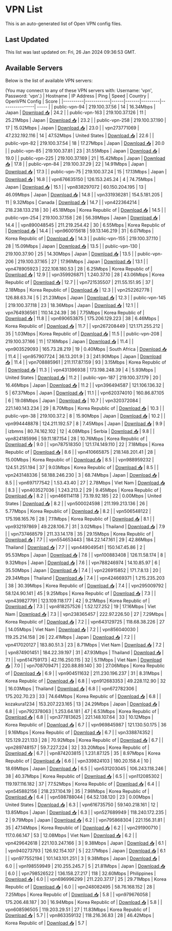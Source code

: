# VPN List

This is an auto-generated list of Open VPN config files.

## Last Updated

This list was last updated on: Fri, 26 Jan 2024 09:36:53 GMT.

## Available Servers

Below is the list of available VPN servers:

(You may connect to any of these VPN servers with: Username: 'vpn', Password: 'vpn'.)
| Hostname | IP Address | Ping | Speed | Country | OpenVPN Config | Score |
|----------|------------|------|-------|---------|----------------| ----- |
| public-vpn-94 | 219.100.37.56 | 14 | 16.34Mbps | Japan | [Download 📥](./configs/server_0_JP.ovpn) | 24.2 |
| public-vpn-163 | 219.100.37.126 | 11 | 25.21Mbps | Japan | [Download 📥](./configs/server_1_JP.ovpn) | 23.2 |
| public-vpn-258 | 219.100.37.190 | 17 | 15.02Mbps | Japan | [Download 📥](./configs/server_2_JP.ovpn) | 23.0 |
| vpn273771069 | 47.232.192.116 | 14 | 47.52Mbps | United States | [Download 📥](./configs/server_3_US.ovpn) | 22.6 |
| public-vpn-82 | 219.100.37.54 | 18 | 17.27Mbps | Japan | [Download 📥](./configs/server_4_JP.ovpn) | 20.0 |
| public-vpn-85 | 219.100.37.81 | 23 | 31.55Mbps | Japan | [Download 📥](./configs/server_5_JP.ovpn) | 19.0 |
| public-vpn-225 | 219.100.37.169 | 21 | 15.42Mbps | Japan | [Download 📥](./configs/server_6_JP.ovpn) | 17.8 |
| public-vpn-84 | 219.100.37.29 | 22 | 14.91Mbps | Japan | [Download 📥](./configs/server_7_JP.ovpn) | 17.3 |
| public-vpn-75 | 219.100.37.24 | 15 | 17.13Mbps | Japan | [Download 📥](./configs/server_8_JP.ovpn) | 16.8 |
| vpn676635150 | 126.153.245.24 | 4 | 74.75Mbps | Japan | [Download 📥](./configs/server_9_JP.ovpn) | 15.1 |
| vpn838297072 | 60.150.204.195 | 13 | 46.09Mbps | Japan | [Download 📥](./configs/server_10_JP.ovpn) | 14.8 |
| vpn331936281 | 154.5.181.205 | 11 | 9.32Mbps | Canada | [Download 📥](./configs/server_11_CA.ovpn) | 14.7 |
| vpn422364214 | 218.238.133.218 | 30 | 45.18Mbps | Korea Republic of | [Download 📥](./configs/server_12_KR.ovpn) | 14.5 |
| public-vpn-254 | 219.100.37.158 | 26 | 56.39Mbps | Japan | [Download 📥](./configs/server_13_JP.ovpn) | 14.4 |
| vpn890048545 | 211.219.254.42 | 30 | 6.55Mbps | Korea Republic of | [Download 📥](./configs/server_14_KR.ovpn) | 14.4 |
| vpn960015618 | 59.13.146.219 | 31 | 6.07Mbps | Korea Republic of | [Download 📥](./configs/server_15_KR.ovpn) | 14.3 |
| public-vpn-155 | 219.100.37.110 | 28 | 15.09Mbps | Japan | [Download 📥](./configs/server_16_JP.ovpn) | 13.5 |
| public-vpn-130 | 219.100.37.90 | 25 | 14.30Mbps | Japan | [Download 📥](./configs/server_17_JP.ovpn) | 13.5 |
| public-vpn-206 | 219.100.37.165 | 27 | 17.96Mbps | Japan | [Download 📥](./configs/server_18_JP.ovpn) | 13.1 |
| vpn478905923 | 222.108.180.53 | 28 | 6.25Mbps | Korea Republic of | [Download 📥](./configs/server_19_KR.ovpn) | 12.9 |
| vpn359926871 | 1.240.37.10 | 28 | 43.06Mbps | Korea Republic of | [Download 📥](./configs/server_20_KR.ovpn) | 12.7 |
| vpn721535507 | 211.55.151.95 | 37 | 2.18Mbps | Korea Republic of | [Download 📥](./configs/server_21_KR.ovpn) | 12.3 |
| vpn252262778 | 126.88.63.74 | 5 | 21.23Mbps | Japan | [Download 📥](./configs/server_22_JP.ovpn) | 12.3 |
| public-vpn-145 | 219.100.37.118 | 23 | 18.36Mbps | Japan | [Download 📥](./configs/server_23_JP.ovpn) | 12.1 |
| vpn764936561 | 110.14.24.39 | 36 | 7.75Mbps | Korea Republic of | [Download 📥](./configs/server_24_KR.ovpn) | 11.8 |
| vpn690653875 | 175.206.129.223 | 38 | 6.46Mbps | Korea Republic of | [Download 📥](./configs/server_25_KR.ovpn) | 11.7 |
| vpn267208449 | 121.171.255.212 | 35 | 1.03Mbps | Korea Republic of | [Download 📥](./configs/server_26_KR.ovpn) | 11.5 |
| public-vpn-208 | 219.100.37.166 | 11 | 17.16Mbps | Japan | [Download 📥](./configs/server_27_JP.ovpn) | 11.4 |
| vpn903529093 | 165.73.28.219 | 19 | 0.40Mbps | South Africa | [Download 📥](./configs/server_28_ZA.ovpn) | 11.4 |
| vpn957907724 | 36.13.201.9 | 3 | 241.90Mbps | Japan | [Download 📥](./configs/server_29_JP.ovpn) | 11.4 |
| vpn708885961 | 211.117.87.159 | 93 | 3.15Mbps | Korea Republic of | [Download 📥](./configs/server_30_KR.ovpn) | 11.3 |
| vpn431396938 | 173.198.248.39 | 4 | 5.93Mbps | United States | [Download 📥](./configs/server_31_US.ovpn) | 11.2 |
| public-vpn-187 | 219.100.37.179 | 20 | 16.46Mbps | Japan | [Download 📥](./configs/server_32_JP.ovpn) | 11.2 |
| vpn396494587 | 121.106.136.32 | 5 | 67.37Mbps | Japan | [Download 📥](./configs/server_33_JP.ovpn) | 11.1 |
| vpn620374010 | 160.86.87.105 | 6 | 19.08Mbps | Japan | [Download 📥](./configs/server_34_JP.ovpn) | 10.7 |
| vpn320372084 | 221.140.143.234 | 29 | 8.70Mbps | Korea Republic of | [Download 📥](./configs/server_35_KR.ovpn) | 10.3 |
| public-vpn-38 | 219.100.37.2 | 8 | 15.90Mbps | Japan | [Download 📥](./configs/server_36_JP.ovpn) | 10.2 |
| vpn994448878 | 124.211.192.57 | 8 | 7.45Mbps | Japan | [Download 📥](./configs/server_37_JP.ovpn) | 9.9 |
| izbmns | 80.74.162.102 | 12 | 4.08Mbps | Serbia | [Download 📥](./configs/server_38_RS.ovpn) | 9.8 |
| vpn824185996 | 59.11.187.154 | 28 | 10.76Mbps | Korea Republic of | [Download 📥](./configs/server_39_KR.ovpn) | 9.0 |
| vpn787518350 | 121.174.149.110 | 22 | 7.18Mbps | Korea Republic of | [Download 📥](./configs/server_40_KR.ovpn) | 8.6 |
| vpn410665875 | 218.148.201.41 | 28 | 15.00Mbps | Korea Republic of | [Download 📥](./configs/server_41_KR.ovpn) | 8.5 |
| vpn988959232 | 124.51.251.194 | 37 | 9.03Mbps | Korea Republic of | [Download 📥](./configs/server_42_KR.ovpn) | 8.5 |
| vpn243148336 | 58.188.246.230 | 3 | 68.74Mbps | Japan | [Download 📥](./configs/server_43_JP.ovpn) | 8.5 |
| vpn697177542 | 1.53.43.40 | 27 | 2.78Mbps | Viet Nam | [Download 📥](./configs/server_44_VN.ovpn) | 8.3 |
| vpn403527036 | 1.243.213.2 | 29 | 9.45Mbps | Korea Republic of | [Download 📥](./configs/server_45_KR.ovpn) | 8.2 |
| vpn466114118 | 73.19.92.185 | 22 | 0.00Mbps | United States | [Download 📥](./configs/server_46_US.ovpn) | 8.2 |
| vpn500024598 | 211.199.213.136 | 26 | 5.77Mbps | Korea Republic of | [Download 📥](./configs/server_47_KR.ovpn) | 8.2 |
| vpn506548122 | 175.198.165.76 | 28 | 7.11Mbps | Korea Republic of | [Download 📥](./configs/server_48_KR.ovpn) | 8.1 |
| vpn932197869 | 49.228.106.7 | 31 | 3.02Mbps | Thailand | [Download 📥](./configs/server_49_TH.ovpn) | 7.9 |
| vpn737468579 | 211.33.14.178 | 35 | 29.15Mbps | Korea Republic of | [Download 📥](./configs/server_50_KR.ovpn) | 7.7 |
| vpn554653443 | 184.22.147.161 | 29 | 42.86Mbps | Thailand | [Download 📥](./configs/server_51_TH.ovpn) | 7.7 |
| vpn449049541 | 150.147.45.86 | 2 | 95.53Mbps | Japan | [Download 📥](./configs/server_52_JP.ovpn) | 7.6 |
| vpn100883408 | 126.11.58.174 | 8 | 9.32Mbps | Japan | [Download 📥](./configs/server_53_JP.ovpn) | 7.6 |
| vpn788246974 | 14.10.85.97 | 6 | 35.50Mbps | Japan | [Download 📥](./configs/server_54_JP.ovpn) | 7.4 |
| vpn226915852 | 171.7.8.13 | 20 | 29.34Mbps | Thailand | [Download 📥](./configs/server_55_TH.ovpn) | 7.4 |
| vpn424669371 | 1.215.235.203 | 38 | 30.39Mbps | Korea Republic of | [Download 📥](./configs/server_56_KR.ovpn) | 7.4 |
| vpn295009792 | 58.124.90.141 | 45 | 9.25Mbps | Korea Republic of | [Download 📥](./configs/server_57_KR.ovpn) | 7.3 |
| vpn439827791 | 123.109.118.177 | 42 | 9.21Mbps | Korea Republic of | [Download 📥](./configs/server_58_KR.ovpn) | 7.3 |
| vpn818257526 | 1.52.127.252 | 19 | 17.16Mbps | Viet Nam | [Download 📥](./configs/server_59_VN.ovpn) | 7.3 |
| vpn238365457 | 222.97.226.50 | 27 | 7.29Mbps | Korea Republic of | [Download 📥](./configs/server_60_KR.ovpn) | 7.2 |
| vpn643129725 | 118.68.38.226 | 27 | 14.05Mbps | Viet Nam | [Download 📥](./configs/server_61_VN.ovpn) | 7.2 |
| vpn856040030 | 119.25.214.158 | 26 | 22.41Mbps | Japan | [Download 📥](./configs/server_62_JP.ovpn) | 7.2 |
| vpn417020127 | 183.80.51.3 | 23 | 8.71Mbps | Viet Nam | [Download 📥](./configs/server_63_VN.ovpn) | 7.2 |
| vpn874901451 | 184.22.39.197 | 31 | 47.93Mbps | Thailand | [Download 📥](./configs/server_64_TH.ovpn) | 7.1 |
| vpn614759173 | 42.116.250.115 | 32 | 5.11Mbps | Viet Nam | [Download 📥](./configs/server_65_VN.ovpn) | 7.0 |
| vpn708709471 | 220.88.89.140 | 30 | 27.06Mbps | Korea Republic of | [Download 📥](./configs/server_66_KR.ovpn) | 6.9 |
| vpn904511632 | 211.230.196.237 | 31 | 8.31Mbps | Korea Republic of | [Download 📥](./configs/server_67_KR.ovpn) | 6.8 |
| vpn912683353 | 49.228.112.90 | 32 | 16.03Mbps | Thailand | [Download 📥](./configs/server_68_TH.ovpn) | 6.8 |
| vpn672782306 | 175.202.70.23 | 33 | 74.64Mbps | Korea Republic of | [Download 📥](./configs/server_69_KR.ovpn) | 6.8 |
| kozakura1234 | 153.207.223.165 | 13 | 24.29Mbps | Japan | [Download 📥](./configs/server_70_JP.ovpn) | 6.8 |
| vpn792378063 | 1.253.64.181 | 47 | 6.53Mbps | Korea Republic of | [Download 📥](./configs/server_71_KR.ovpn) | 6.8 |
| vpn377813625 | 221.148.107.64 | 33 | 10.12Mbps | Korea Republic of | [Download 📥](./configs/server_72_KR.ovpn) | 6.7 |
| vpn969845987 | 121.130.50.175 | 36 | 9.16Mbps | Korea Republic of | [Download 📥](./configs/server_73_KR.ovpn) | 6.7 |
| vpn338874352 | 125.129.221.133 | 28 | 70.92Mbps | Korea Republic of | [Download 📥](./configs/server_74_KR.ovpn) | 6.7 |
| vpn289748157 | 59.7.227.224 | 32 | 33.20Mbps | Korea Republic of | [Download 📥](./configs/server_75_KR.ovpn) | 6.7 |
| vpn874203815 | 1.231.87.125 | 35 | 8.97Mbps | Korea Republic of | [Download 📥](./configs/server_76_KR.ovpn) | 6.6 |
| vpn339824103 | 180.20.158.4 | 10 | 18.69Mbps | Japan | [Download 📥](./configs/server_77_JP.ovpn) | 6.5 |
| vpn531203045 | 106.243.118.246 | 38 | 40.37Mbps | Korea Republic of | [Download 📥](./configs/server_78_KR.ovpn) | 6.5 |
| vpn112085302 | 119.197.116.182 | 37 | 77.52Mbps | Korea Republic of | [Download 📥](./configs/server_79_KR.ovpn) | 6.4 |
| vpn545882156 | 218.237.104.19 | 35 | 7.98Mbps | Korea Republic of | [Download 📥](./configs/server_80_KR.ovpn) | 6.4 |
| vpn598788044 | 64.52.138.120 | 23 | 0.00Mbps | United States | [Download 📥](./configs/server_81_US.ovpn) | 6.3 |
| vpn616735750 | 59.140.218.161 | 12 | 13.85Mbps | Japan | [Download 📥](./configs/server_82_JP.ovpn) | 6.3 |
| vpn527689949 | 118.240.172.235 | 2 | 9.79Mbps | Japan | [Download 📥](./configs/server_83_JP.ovpn) | 6.2 |
| vpn795868304 | 221.156.31.81 | 35 | 47.14Mbps | Korea Republic of | [Download 📥](./configs/server_84_KR.ovpn) | 6.2 |
| vpn291900710 | 117.0.66.147 | 53 | 12.08Mbps | Viet Nam | [Download 📥](./configs/server_85_VN.ovpn) | 6.2 |
| vpn429642618 | 221.103.247.166 | 3 | 9.38Mbps | Japan | [Download 📥](./configs/server_86_JP.ovpn) | 6.1 |
| vpn940273793 | 126.92.154.107 | 5 | 22.17Mbps | Japan | [Download 📥](./configs/server_87_JP.ovpn) | 6.1 |
| vpn977552194 | 101.143.101.251 | 3 | 9.38Mbps | Japan | [Download 📥](./configs/server_88_JP.ovpn) | 6.0 |
| vpn198559949 | 210.255.245.7 | 5 | 21.81Mbps | Japan | [Download 📥](./configs/server_89_JP.ovpn) | 6.0 |
| vpn798526522 | 136.158.27.217 | 118 | 32.60Mbps | Philippines | [Download 📥](./configs/server_90_PH.ovpn) | 6.0 |
| vpn696996299 | 211.220.37.17 | 25 | 29.71Mbps | Korea Republic of | [Download 📥](./configs/server_91_KR.ovpn) | 6.0 |
| vpn248082495 | 58.76.168.152 | 28 | 7.25Mbps | Korea Republic of | [Download 📥](./configs/server_92_KR.ovpn) | 5.8 |
| vpn979676058 | 175.206.48.187 | 30 | 16.94Mbps | Korea Republic of | [Download 📥](./configs/server_93_KR.ovpn) | 5.8 |
| vpn608596505 | 119.203.29.51 | 27 | 11.83Mbps | Korea Republic of | [Download 📥](./configs/server_94_KR.ovpn) | 5.7 |
| vpn863359132 | 118.216.36.83 | 28 | 46.42Mbps | Korea Republic of | [Download 📥](./configs/server_95_KR.ovpn) | 5.7 |
